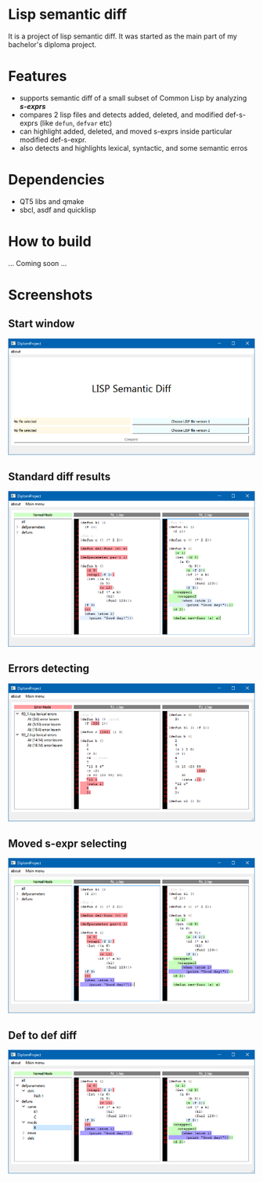 # Lisp semantic diff
It is a project of lisp semantic diff. It was started as the main part of my bachelor's diploma project.
# Features
- supports semantic diff of a small subset of Common Lisp by analyzing ***s-exprs***
- compares 2 lisp files and detects added, deleted, and modified def-s-exprs (like `defun`, `defvar` etc) 
- can highlight added, deleted, and moved s-exprs inside particular modified def-s-expr.
- also detects and highlights lexical, syntactic, and some semantic erros

# Dependencies
- QT5 libs and qmake
- sbcl, asdf and quicklisp

# How to build
... Coming soon ...

# Screenshots
## Start window
![Start window](/screenshots/first-window.png?raw=true)
## Standard diff results
![Standard diff results](/screenshots/normal-result-window.png?raw=true)
## Errors detecting
![Errors detecting](/screenshots/errors-highlighting.png?raw=true)
## Moved s-expr selecting
![Moved s-expr selecting](/screenshots/moved-s-expr-selection.png?raw=true)
## Def to def diff
![Def to def diff](/screenshots/def-to-def-result.png?raw=true)

